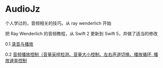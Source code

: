 # AudioJz
个人学过的，音频相关的技巧。从 ray wenderlich 开始




把 Ray Wenderlich 的音频教程，从 Swift 2 更新到 Swift 5，并做了适当的修改

0.1 [录音与播放](https://github.com/BoxDengJZ/AudioJz/archive/v0.01.zip)


0.2 [音频播放控制（音量采样检测、音量大小控制、左右声道切换、播放循环, 播放速率控制](https://github.com/BoxDengJZ/AudioJz/archive/v0.01.zip)
